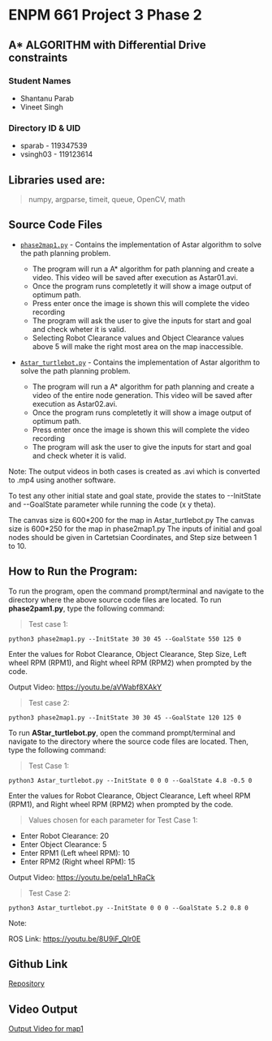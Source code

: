 # ENPM 661 Project 3 Phase 2

## A* ALGORITHM with Differential Drive constraints

### Student Names
- Shantanu Parab
- Vineet Singh

### Directory ID & UID
- sparab - 119347539
- vsingh03 - 119123614

## Libraries used are: 
>numpy, argparse, timeit, queue, OpenCV, math 

## Source Code Files

- [`phase2map1.py`](phase2map1.py) - Contains the implementation of Astar algorithm to solve the path planning problem.
  + The program will run a A* algorithm for path planning and create a video. This video will be saved after execution as Astar01.avi.
  + Once the program runs  completetly it will show  a image output of optimum path.
  + Press enter once the image is shown this will complete the video recording
  + The program will ask the user to give the inputs for start and goal and check wheter it is valid.
  + Selecting Robot Clearance values and Object Clearance values above 5 will make the right most area on the map inaccessible. 

- [`Astar_turtlebot.py`](Astar-turtlebot.py) - Contains the implementation of Astar algorithm to solve the path planning problem.
  + The program will run a A* algorithm for path planning and create a video of the entire node generation. This video will be saved after execution as Astar02.avi.
  + Once the program runs  completetly it will show  a image output of optimum path.
  + Press enter once the image is shown this will complete the video recording
  + The program will ask the user to give the inputs for start and goal and check wheter it is valid.


Note: The output videos in both cases is created as .avi which is converted to .mp4 using another software.

  To test any other initial state and goal state, provide the states to --InitState and --GoalState parameter while running the code (x y theta). 

  The canvas size is 600\*200 for the map in Astar_turtlebot.py
  The canvas size is 600\*250 for the map in phase2map1.py
  The inputs of initial and goal nodes should be given in Cartetsian Coordinates, and Step size between 1 to 10. 

## How to Run the Program:

To run the program, open the command prompt/terminal and navigate to the directory where the above source code files are located. To run **phase2pam1.py**, type the following command: 

>Test case 1:
    
    python3 phase2map1.py --InitState 30 30 45 --GoalState 550 125 0

Enter the values for Robot Clearance, Object Clearance, Step Size, Left wheel RPM (RPM1), and Right wheel RPM (RPM2) when prompted by the code.  

Output Video: https://youtu.be/aVWabf8XAkY

>Test case 2:
    
    python3 phase2map1.py --InitState 30 30 45 --GoalState 120 125 0


To run **AStar_turtlebot.py**, open the command prompt/terminal and navigate to the directory where the source code files are located. Then, type the following command: 

>Test Case 1: 

    python3 Astar_turtlebot.py --InitState 0 0 0 --GoalState 4.8 -0.5 0

Enter the values for Robot Clearance, Object Clearance, Left wheel RPM (RPM1), and Right wheel RPM (RPM2) when prompted by the code.  

>Values chosen for each parameter for Test Case 1:  
+ Enter Robot Clearance: 20
+ Enter Object Clearance: 5
+ Enter RPM1 (Left wheel RPM): 10
+ Enter RPM2 (Right wheel RPM): 15

Output Video: https://youtu.be/pela1_hRaCk

>Test Case 2: 
    
    python3 Astar_turtlebot.py --InitState 0 0 0 --GoalState 5.2 0.8 0


Note: 

ROS Link: https://youtu.be/8U9iF_QIr0E

## Github Link
[Repository](https://github.com/VKSingh03/Astar-on-turtlebot.git)

## Video Output
[Output Video for map1](Astar01.mp4)




